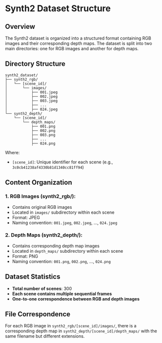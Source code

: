 # Synth2 Dataset Structure

## Overview
The Synth2 dataset is organized into a structured format containing RGB images and their corresponding depth maps. The dataset is split into two main directories: one for RGB images and another for depth maps.

## Directory Structure
```
synth2_dataset/
├── synth2_rgb/
│   └── [scene_id]/
│       └── images/
│           ├── 001.jpeg
│           ├── 002.jpeg
│           ├── 003.jpeg
│           ├── ...
│           ├── 024.jpeg
└── synth2_depth/
    └── [scene_id]/
        └── depth_maps/
            ├── 001.png
            ├── 002.png
            ├── 003.png
            ├── ...
            ├── 024.png
```

Where:
- `[scene_id]`: Unique identifier for each scene (e.g., `3c0cb41238af4330b81d1340cc81ff94`)

## Content Organization

### 1. RGB Images (synth2_rgb/):
   - Contains original RGB images
   - Located in `images/` subdirectory within each scene
   - Format: JPEG
   - Naming convention: `001.jpeg`, `002.jpeg`, ..., `024.jpeg`

### 2. Depth Maps (synth2_depth/):
   - Contains corresponding depth map images
   - Located in `depth_maps/` subdirectory within each scene
   - Format: PNG
   - Naming convention: `001.png`, `002.png`, ..., `024.png`

## Dataset Statistics
- **Total number of scenes**: 300
- **Each scene contains multiple sequential frames**
- **One-to-one correspondence between RGB and depth images**

## File Correspondence
For each RGB image in `synth2_rgb/[scene_id]/images/`, there is a corresponding depth map in `synth2_depth/[scene_id]/depth_maps/` with the same filename but different extensions.
